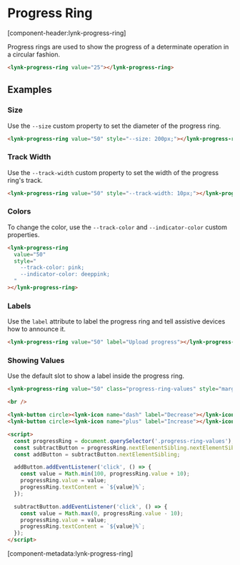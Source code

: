 # Progress Ring

[component-header:lynk-progress-ring]

Progress rings are used to show the progress of a determinate operation in a circular fashion.

```html preview
<lynk-progress-ring value="25"></lynk-progress-ring>
```

## Examples

### Size

Use the `--size` custom property to set the diameter of the progress ring.

```html preview
<lynk-progress-ring value="50" style="--size: 200px;"></lynk-progress-ring>
```

### Track Width

Use the `--track-width` custom property to set the width of the progress ring's track.

```html preview
<lynk-progress-ring value="50" style="--track-width: 10px;"></lynk-progress-ring>
```

### Colors

To change the color, use the `--track-color` and `--indicator-color` custom properties.

```html preview
<lynk-progress-ring
  value="50"
  style="
    --track-color: pink;
    --indicator-color: deeppink;
  "
></lynk-progress-ring>
```

### Labels

Use the `label` attribute to label the progress ring and tell assistive devices how to announce it.

```html preview
<lynk-progress-ring value="50" label="Upload progress"></lynk-progress-ring>
```

### Showing Values

Use the default slot to show a label inside the progress ring.

```html preview
<lynk-progress-ring value="50" class="progress-ring-values" style="margin-bottom: .5rem;">50%</lynk-progress-ring>

<br />

<lynk-button circle><lynk-icon name="dash" label="Decrease"></lynk-icon></lynk-button>
<lynk-button circle><lynk-icon name="plus" label="Increase"></lynk-icon></lynk-button>

<script>
  const progressRing = document.querySelector('.progress-ring-values');
  const subtractButton = progressRing.nextElementSibling.nextElementSibling;
  const addButton = subtractButton.nextElementSibling;

  addButton.addEventListener('click', () => {
    const value = Math.min(100, progressRing.value + 10);
    progressRing.value = value;
    progressRing.textContent = `${value}%`;
  });

  subtractButton.addEventListener('click', () => {
    const value = Math.max(0, progressRing.value - 10);
    progressRing.value = value;
    progressRing.textContent = `${value}%`;
  });
</script>
```

[component-metadata:lynk-progress-ring]
